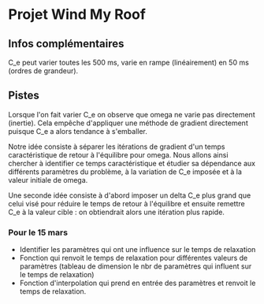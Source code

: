 # Projet Wind My Roof

## Infos complémentaires

C_e peut varier toutes les 500 ms, varie en rampe (linéairement) en 50 ms (ordres de grandeur).

## Pistes

Lorsque l'on fait varier C_e on observe que omega ne varie pas directement (inertie).
Cela empêche d'appliquer une méthode de gradient directement puisque C_e a alors tendance à s'emballer.

Notre idée consiste à séparer les itérations de gradient d'un temps caractéristique de retour à l'équilibre pour omega.
Nous allons ainsi chercher à identifier ce temps caractéristique et étudier sa dépendance aux différents paramètres du problème, à la variation de C_e imposée et à la valeur initiale de omega.

Une seconde idée consiste à d'abord imposer un delta C_e plus grand que celui visé pour réduire le temps de retour à l'équilibre et ensuite remettre C_e à la valeur cible : on obtiendrait alors une itération plus rapide.

### Pour le 15 mars

- Identifier les paramètres qui ont une influence sur le temps de relaxation
- Fonction qui renvoit le temps de relaxation pour différentes valeurs de paramètres (tableau de dimension le nbr de paramètres qui influent sur le temps de relaxation)
- Fonction d'interpolation qui prend en entrée des paramètres et renvoit le temps de relaxation.

